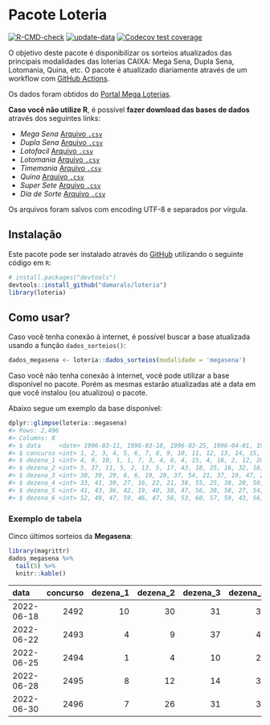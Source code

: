 
<!-- README.md is generated from README.Rmd. Please edit that file -->

# Pacote Loteria

<!-- badges: start -->

[![R-CMD-check](https://github.com/damarals/loteria/workflows/R-CMD-check/badge.svg)](https://github.com/damarals/loteria/actions)
[![update-data](https://github.com/damarals/loteria/actions/workflows/update-data.yaml/badge.svg)](https://github.com/damarals/loteria/actions/workflows/update-data.yaml)
[![Codecov test
coverage](https://codecov.io/gh/damarals/loteria/branch/master/graph/badge.svg)](https://app.codecov.io/gh/damarals/loteria?branch=master)
<!-- badges: end -->

O objetivo deste pacote é disponibilizar os sorteios atualizados das
principais modalidades das loterias CAIXA: Mega Sena, Dupla Sena,
Lotomania, Quina, etc. O pacote é atualizado diariamente através de um
workflow com [GitHub
Actions](https://github.com/damarals/loteria/actions).

Os dados foram obtidos do [Portal Mega
Loterias](https://www.megaloterias.com.br).

**Caso você não utilize R**, é possível **fazer download das bases de
dados** através dos seguintes links:

  - *Mega Sena* [Arquivo
    `.csv`](https://github.com/damarals/loteria/raw/master/inst/extdata/megasena.csv)
  - *Dupla Sena* [Arquivo
    `.csv`](https://github.com/damarals/loteria/raw/master/inst/extdata/duplasena.csv)
  - *Lotofacil* [Arquivo
    `.csv`](https://github.com/damarals/loteria/raw/master/inst/extdata/lotofacil.csv)
  - *Lotomania* [Arquivo
    `.csv`](https://github.com/damarals/loteria/raw/master/inst/extdata/lotomania.csv)
  - *Timemania* [Arquivo
    `.csv`](https://github.com/damarals/loteria/raw/master/inst/extdata/timemania.csv)
  - *Quina* [Arquivo
    `.csv`](https://github.com/damarals/loteria/raw/master/inst/extdata/quina.csv)
  - *Super Sete* [Arquivo
    `.csv`](https://github.com/damarals/loteria/raw/master/inst/extdata/supersete.csv)
  - *Dia de Sorte* [Arquivo
    `.csv`](https://github.com/damarals/loteria/raw/master/inst/extdata/diadesorte.csv)

Os arquivos foram salvos com encoding UTF-8 e separados por vírgula.

## Instalação

Este pacote pode ser instalado através do [GitHub](https://github.com/)
utilizando o seguinte código em `R`:

``` r
# install.packages("devtools")
devtools::install_github("damarals/loteria")
library(loteria)
```

## Como usar?

Caso você tenha conexão à internet, é possível buscar a base atualizada
usando a função `dados_sorteios()`:

``` r
dados_megasena <- loteria::dados_sorteios(modalidade = 'megasena') 
```

Caso você não tenha conexão à internet, você pode utilizar a base
disponível no pacote. Porém as mesmas estarão atualizadas até a data em
que você instalou (ou atualizou) o pacote.

Abaixo segue um exemplo da base disponível:

``` r
dplyr::glimpse(loteria::megasena)
#> Rows: 2,496
#> Columns: 8
#> $ data     <date> 1996-03-11, 1996-03-18, 1996-03-25, 1996-04-01, 1996-04-08, …
#> $ concurso <int> 1, 2, 3, 4, 5, 6, 7, 8, 9, 10, 11, 12, 13, 14, 15, 16, 17, 18…
#> $ dezena_1 <int> 4, 9, 10, 1, 1, 7, 3, 4, 8, 4, 15, 4, 18, 2, 12, 20, 6, 23, 5…
#> $ dezena_2 <int> 5, 37, 11, 5, 2, 13, 5, 17, 43, 18, 25, 16, 32, 16, 33, 32, 1…
#> $ dezena_3 <int> 30, 39, 29, 6, 6, 19, 20, 37, 54, 21, 37, 19, 47, 23, 35, 34,…
#> $ dezena_4 <int> 33, 41, 30, 27, 16, 22, 21, 38, 55, 25, 38, 20, 50, 27, 51, 4…
#> $ dezena_5 <int> 41, 43, 36, 42, 19, 40, 38, 47, 56, 38, 58, 27, 54, 47, 52, 5…
#> $ dezena_6 <int> 52, 49, 47, 59, 46, 47, 56, 53, 60, 57, 59, 43, 56, 53, 60, 6…
```

### Exemplo de tabela

Cinco últimos sorteios da **Megasena**:

``` r
library(magrittr)
dados_megasena %>% 
  tail(5) %>%
  knitr::kable() 
```

| data       | concurso | dezena\_1 | dezena\_2 | dezena\_3 | dezena\_4 | dezena\_5 | dezena\_6 |
| :--------- | -------: | --------: | --------: | --------: | --------: | --------: | --------: |
| 2022-06-18 |     2492 |        10 |        30 |        31 |        33 |        42 |        52 |
| 2022-06-22 |     2493 |         4 |         9 |        37 |        43 |        44 |        56 |
| 2022-06-25 |     2494 |         1 |         4 |        10 |        22 |        53 |        54 |
| 2022-06-28 |     2495 |         8 |        12 |        14 |        30 |        33 |        41 |
| 2022-06-30 |     2496 |         7 |        26 |        31 |        38 |        46 |        58 |
